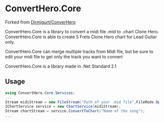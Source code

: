 # ConvertHero.Core

Forked from [Dirmigurt/ConverHero](https://github.com/Dirtmigurt/ConvertHero)

ConvertHero.Core is a library to convert a midi file .mid to .chart Clone Hero.
ConvertHero.Core is able to create 5 Frets Clone Hero chart for Lead Guitar only.

ConvertHero.Core can merge multiple tracks from Midi file, but be sure to edit your midi file to get only the track you want to convert

ConvertHero.Core is a library made in .Net Standard 2.1

## Usage

```c#
using ConvertHero.Core.Services;
...
Stream midiStream = new FileStream("Path of your .mid file",FileMode.Open);
IChartService service = new ChartService(midiStream);
Stream chartStream = service.ConvertToChart("Name of the song");
...
```
